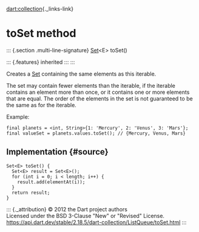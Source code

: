 [dart:collection](../../dart-collection/dart-collection-library){._links-link}

toSet method
============

::: {.section .multi-line-signature}
[Set](../../dart-core/set-class)\<E\> toSet()

::: {.features}
inherited
:::
:::

Creates a [Set](../../dart-core/set-class) containing the same elements
as this iterable.

The set may contain fewer elements than the iterable, if the iterable
contains an element more than once, or it contains one or more elements
that are equal. The order of the elements in the set is not guaranteed
to be the same as for the iterable.

Example:

``` {.language-dart data-language="dart"}
final planets = <int, String>{1: 'Mercury', 2: 'Venus', 3: 'Mars'};
final valueSet = planets.values.toSet(); // {Mercury, Venus, Mars}
```

Implementation {#source}
--------------

``` {.language-dart data-language="dart"}
Set<E> toSet() {
  Set<E> result = Set<E>();
  for (int i = 0; i < length; i++) {
    result.add(elementAt(i));
  }
  return result;
}
```

::: {._attribution}
© 2012 the Dart project authors\
Licensed under the BSD 3-Clause \"New\" or \"Revised\" License.\
<https://api.dart.dev/stable/2.18.5/dart-collection/ListQueue/toSet.html>
:::
